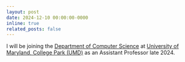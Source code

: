 ```yaml
---
layout: post
date: 2024-12-10 00:00:00-0000
inline: true
related_posts: false
---
```


I will be joining the [Department of Computer Science](https://www.cs.umd.edu/) at [University of Maryland, College Park (UMD)](https://umd.edu/) as an Assistant Professor late 2024.
